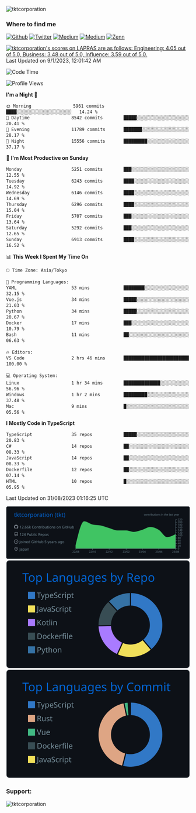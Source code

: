 <p align="left"> <img src="https://komarev.com/ghpvc/?username=tktcorporation&label=Profile%20views&color=0e75b6&style=flat" alt="tktcorporation" /> </p>

<h3>Where to find me</h3>
<p>
<a href="https://github.com/tktcorporation" target="_blank"><img alt="Github" src="https://img.shields.io/badge/GitHub-%2312100E.svg?&style=for-the-badge&logo=Github&logoColor=white" /></a>
<a href="https://twitter.com/tktcorporation" target="_blank"><img alt="Twitter" src="https://img.shields.io/badge/twitter-%231DA1F2.svg?&style=for-the-badge&logo=twitter&logoColor=white" /></a>
<a href="https://www.linkedin.com/in/tktcorporation" target="_blank"><img alt="Medium" src="https://img.shields.io/badge/linkdin-0a66c2.svg?&style=for-the-badge&logo=linkedin&logoColor=white" /></a>
<a href="https://qiita.com/tktcorporation" target="_blank"><img alt="Medium" src="https://img.shields.io/badge/qiita-55C500.svg?&style=for-the-badge&logo=qiita&logoColor=white" /></a>
<a href="https://zenn.dev/tktcorporation" target="_blank"><img alt="Zenn" src="https://img.shields.io/badge/Zenn-3EA8FF.svg?&style=for-the-badge&logo=Zenn&logoColor=white" /></a>
</p>

<!--START_SECTION:lapras-card-->
<p ><a href="https://lapras.com/public/tktcorporation" target="_blank" rel="noopener noreferrer"><img alt="tktcorporation's scores on LAPRAS are as follows: Engineering: 4.05 out of 5.0, Business: 3.48 out of 5.0, Influence: 3.59 out of 5.0." src="https://lapras-card-generator.vercel.app/api/svg?e=4.05&b=3.48&i=3.59&b1=%23232323&b2=%236d6d6d&i1=%23212121&i2=%23818181&l=en" width="300" ></a>  
Last Updated on 9/1/2023, 12:01:42 AM</p>
<!--END_SECTION:lapras-card-->
  
<!--START_SECTION:waka-->
![Code Time](http://img.shields.io/badge/Code%20Time-1%2C118%20hrs%2036%20mins-blue)

![Profile Views](http://img.shields.io/badge/Profile%20Views-17-blue)

**I'm a Night 🦉** 

```text
🌞 Morning                5961 commits        ████░░░░░░░░░░░░░░░░░░░░░   14.24 % 
🌆 Daytime                8542 commits        █████░░░░░░░░░░░░░░░░░░░░   20.41 % 
🌃 Evening                11789 commits       ███████░░░░░░░░░░░░░░░░░░   28.17 % 
🌙 Night                  15556 commits       █████████░░░░░░░░░░░░░░░░   37.17 % 
```
📅 **I'm Most Productive on Sunday** 

```text
Monday                   5251 commits        ███░░░░░░░░░░░░░░░░░░░░░░   12.55 % 
Tuesday                  6243 commits        ████░░░░░░░░░░░░░░░░░░░░░   14.92 % 
Wednesday                6146 commits        ████░░░░░░░░░░░░░░░░░░░░░   14.69 % 
Thursday                 6296 commits        ████░░░░░░░░░░░░░░░░░░░░░   15.04 % 
Friday                   5707 commits        ███░░░░░░░░░░░░░░░░░░░░░░   13.64 % 
Saturday                 5292 commits        ███░░░░░░░░░░░░░░░░░░░░░░   12.65 % 
Sunday                   6913 commits        ████░░░░░░░░░░░░░░░░░░░░░   16.52 % 
```


📊 **This Week I Spent My Time On** 

```text
🕑︎ Time Zone: Asia/Tokyo

💬 Programming Languages: 
YAML                     53 mins             ████████░░░░░░░░░░░░░░░░░   32.15 % 
Vue.js                   34 mins             █████░░░░░░░░░░░░░░░░░░░░   21.03 % 
Python                   34 mins             █████░░░░░░░░░░░░░░░░░░░░   20.67 % 
Docker                   17 mins             ███░░░░░░░░░░░░░░░░░░░░░░   10.79 % 
Bash                     11 mins             ██░░░░░░░░░░░░░░░░░░░░░░░   06.63 % 

🔥 Editors: 
VS Code                  2 hrs 46 mins       █████████████████████████   100.00 % 

💻 Operating System: 
Linux                    1 hr 34 mins        ██████████████░░░░░░░░░░░   56.96 % 
Windows                  1 hr 2 mins         █████████░░░░░░░░░░░░░░░░   37.48 % 
Mac                      9 mins              █░░░░░░░░░░░░░░░░░░░░░░░░   05.56 % 
```

**I Mostly Code in TypeScript** 

```text
TypeScript               35 repos            █████░░░░░░░░░░░░░░░░░░░░   20.83 % 
C#                       14 repos            ██░░░░░░░░░░░░░░░░░░░░░░░   08.33 % 
JavaScript               14 repos            ██░░░░░░░░░░░░░░░░░░░░░░░   08.33 % 
Dockerfile               12 repos            ██░░░░░░░░░░░░░░░░░░░░░░░   07.14 % 
HTML                     10 repos            █░░░░░░░░░░░░░░░░░░░░░░░░   05.95 % 
```




 Last Updated on 31/08/2023 01:16:25 UTC
<!--END_SECTION:waka-->

[![](https://raw.githubusercontent.com/tktcorporation/tktcorporation/master/profile-summary-card-output/github_dark/0-profile-details.svg)](https://github.com/vn7n24fzkq/github-profile-summary-cards)
[![](https://raw.githubusercontent.com/tktcorporation/tktcorporation/master/profile-summary-card-output/github_dark/1-repos-per-language.svg)](https://github.com/vn7n24fzkq/github-profile-summary-cards) [![](https://raw.githubusercontent.com/tktcorporation/tktcorporation/master/profile-summary-card-output/github_dark/2-most-commit-language.svg)](https://github.com/vn7n24fzkq/github-profile-summary-cards)

<h3 align="left">Support:</h3>
<p><a href="https://www.buymeacoffee.com/tktcorporation"> <img align="left" src="https://cdn.buymeacoffee.com/buttons/v2/default-yellow.png" height="50" width="210" alt="tktcorporation" /></a></p><br><br>
